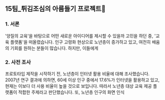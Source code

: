 ## 15팀_튀김조심의 아름들기 프로젝트🌸

### 1. 서론
 '양질의 교육'을 바탕으로 어떤 새로운 아이디어를 제시할 수 있을까 고민을 하던 중, '교육 플랫폼'을 떠올렸습니다. 
 인구 고령화 현상으로 노년층이 증가하고 있고, 여전히 배움의 기회를 원하는 분들이 많습니다. 하지만, 이들에게 
 
 
 ### 2. 사전 조사
  프로토타입 제작을 시작하기 전, 노년층이 인터넷 활용 비율에 대해 조사했습니다. 
  2007년 연구 결과에 의하면, 60세 이상 인구 중에서 17.6%가 인터넷을 활용하고 있고, 현재는 이보다 더 사용 비율이 높을 것으로 보입니다.
  따라서 노년층 대상 교육 제공 플랫폼이 적합한 주제라고 판단했습니다.
   또, 노년층 인구의 화면 인식
  
